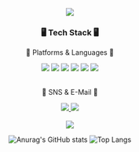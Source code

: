<div align=center>
        <img src="https://capsule-render.vercel.app/api?type=transparent&text=[Hyung%20gun%20Github]&animation=twinkling&fontSize=90&fontColor=d6ace5" />

</div>
<div align=center>
        <h3>🖥️ Tech Stack 🖥️</h3>
        <p>📖 Platforms & Languages 📖</p>
</div>
<div align="center">
        <img src="https://img.shields.io/badge/Java-007396?style=flat&logo=Conda-Forge&logoColor=white" />
        <img src="https://img.shields.io/badge/C++-00599C?style=flat&logo=cplusplus&logoColor=white" />
        <img src="https://img.shields.io/badge/C-A8B9CC?style=flat&logo=c&logoColor=white" />
        <img src="https://img.shields.io/badge/Python-3776AB?style=flat&logo=python&logoColor=white" />
        <img src="https://img.shields.io/badge/MFC-D20A0A?style=flat&logo=mfc&logoColor=white" />
        <img src="https://img.shields.io/badge/Docker-2496ED?style=flat&logo=docker&logoColor=white" />
</div>
<br>
<div align=center>
        <p>🪪 SNS & E-Mail 🪪</p>
</div>
<div align=center>
        <a href="mailto::tgh7544@naver.com">
                <img src="https://img.shields.io/badge/Mail-30B980?style=flat&logo=Gmail&logoColor=white" />
        </a>
        <a href="https://www.instagram.com_ftxm_sx.02/">
                <img src="https://img.shields.io/badge/Instagram-E4405F?style=flat&logo=instagram&logoColor=white" />
        </a>
</div>
<div align=center>
        <br>
        
<img src="https://github-readme-stats.vercel.app/api/top-langs/?username=HoonC-corgi&layout=compact">

![Anurag's GitHub stats](https://github-readme-stats.vercel.app/api?username=HoonC-corgi)
![Top Langs](https://github-readme-stats.vercel.app/api/top-langs/?username=HoonC-corgi)
